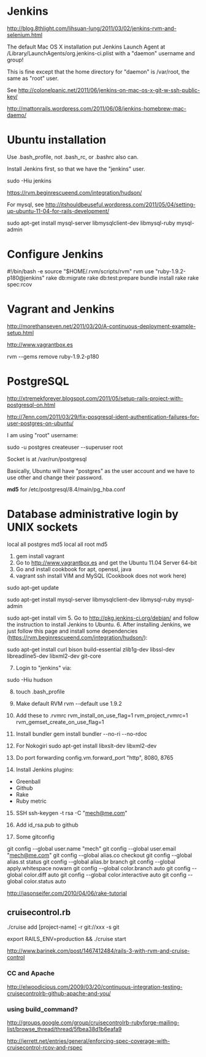 # Jenkins

http://blog.8thlight.com/lihsuan-lung/2011/03/02/jenkins-rvm-and-selenium.html



The default Mac OS X installation put Jenkins Launch Agent at /Library/LaunchAgents/org.jenkins-ci.plist with a "daemon" username and group!

This is fine except that the home directory for "daemon" is /var/root, the same as "root" user.

See http://colonelpanic.net/2011/06/jenkins-on-mac-os-x-git-w-ssh-public-key/

http://mattonrails.wordpress.com/2011/06/08/jenkins-homebrew-mac-daemo/

# Ubuntu installation

Use .bash_profile, not .bash_rc, or .bashrc also can.

Install Jenkins first, so that we have the "jenkins" user.

sudo -Hiu jenkins

https://rvm.beginrescueend.com/integration/hudson/


For mysql, see
http://itshouldbeuseful.wordpress.com/2011/05/04/setting-up-ubuntu-11-04-for-rails-development/

sudo apt-get install mysql-server libmysqlclient-dev libmysql-ruby mysql-admin


# Configure Jenkins
#!/bin/bash -e
source "$HOME/.rvm/scripts/rvm"
rvm use "ruby-1.9.2-p180@jenkins"
rake db:migrate
rake db:test:prepare
bundle install
rake
rake spec:rcov

# Vagrant and Jenkins
http://morethanseven.net/2011/03/20/A-continuous-deployment-example-setup.html

http://www.vagrantbox.es


rvm --gems remove ruby-1.9.2-p180

# PostgreSQL
http://xtremekforever.blogspot.com/2011/05/setup-rails-project-with-postgresql-on.html

http://7enn.com/2011/03/29/fix-posgresql-ident-authentication-failures-for-user-postgres-on-ubuntu/

I am using "root" username:

sudo -u postgres createuser --superuser root

Socket is at /var/run/postgresql

Basically, Ubuntu will have "postgres" as the user account and we have to use other and change their password.

**md5** for /etc/postgresql/8.4/main/pg_hba.conf

# Database administrative login by UNIX sockets
local		all		postgres		md5
local 	all	   root			md5


1. gem install vagrant
2. Go to http://www.vagrantbox.es and get the Ubuntu 11.04 Server 64-bit
3. Go and install cookbook for apt, openssl, java
4. vagrant ssh install VIM and MySQL (Cookbook does not work here)

sudo apt-get update

sudo apt-get install mysql-server libmysqlclient-dev libmysql-ruby mysql-admin

sudo apt-get install vim
5. Go to http://pkg.jenkins-ci.org/debian/ and follow the instruction to install Jenkins to Ubuntu.
6. After installing Jenkins, we just follow this page and install some dependencies (https://rvm.beginrescueend.com/integration/hudson/):

sudo apt-get install curl bison build-essential zlib1g-dev libssl-dev libreadline5-dev libxml2-dev git-core

7. Login to "jenkins" via:

sudo -Hiu hudson

8. touch .bash_profile
9. Make default RVM
rvm --default use 1.9.2
10. Add these to .rvmrc
rvm_install_on_use_flag=1
rvm_project_rvmrc=1
rvm_gemset_create_on_use_flag=1
11. Install bundler
gem install bundler --no-ri --no-rdoc
12. For Nokogiri
sudo apt-get install libxslt-dev libxml2-dev

13. Do port forwarding
config.vm.forward_port "http", 8080, 8765

14. Install Jenkins plugins:
- Greenball
- Github
- Rake
- Ruby metric

15. SSH
ssh-keygen -t rsa -C "mech@me.com"

16. Add id_rsa.pub to github

17. Some gitconfig

git config --global user.name "mech"
git config --global user.email "mech@me.com"
git config --global alias.co checkout
git config --global alias.st status
git config --global alias.br branch
git config --global apply.whitespace nowarn
git config --global color.branch auto
git config --global color.diff auto
git config --global color.interactive auto
git config --global color.status auto


http://jasonseifer.com/2010/04/06/rake-tutorial


## cruisecontrol.rb

./cruise add [project-name] -r git://xxx -s git

export RAILS_ENV=production && ./cruise start

http://www.barinek.com/post/1467412484/rails-3-with-rvm-and-cruise-control



### CC and Apache
http://elwoodicious.com/2009/03/20/continuous-integration-testing-cruisecontrolrb-github-apache-and-you/


### using build_command?
http://groups.google.com/group/cruisecontrolrb-rubyforge-mailing-list/browse_thread/thread/5fbea38d1b6eafa9

http://jerrett.net/entries/general/enforcing-spec-coverage-with-cruisecontrol-rcov-and-rspec
